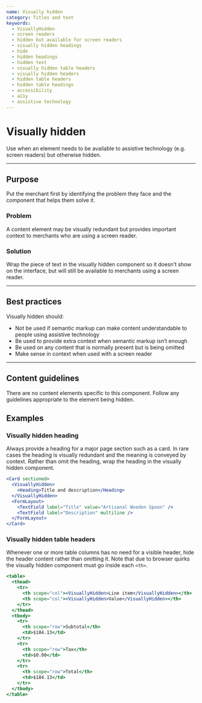 ```yaml
---
name: Visually hidden
category: Titles and text
keywords:
  - VisuallyHidden
  - screen readers
  - hidden but available for screen readers
  - visually hidden headings
  - hide
  - hidden headings
  - hidden text
  - visually hidden table headers
  - visually hidden headers
  - hidden table headers
  - hidden table headings
  - accessibility
  - a11y
  - assistive technology
---
```


# Visually hidden

Use when an element needs to be available to assistive technology (e.g. screen readers) but otherwise hidden.

---

## Purpose

Put the merchant first by identifying the problem they face and the component that helps them solve it.

### Problem

A content element may be visually redundant but provides important context to merchants who are using a screen reader.

### Solution

Wrap the piece of text in the visually hidden component so it doesn’t show on the interface, but will still be available to merchants using a screen reader.

---

## Best practices

Visually hidden should:

- Not be used if semantic markup can make content understandable to people using assistive technology
- Be used to provide extra context when semantic markup isn’t enough
- Be used on any content that is normally present but is being omitted
- Make sense in context when used with a screen reader

---

## Content guidelines

There are no content elements specific to this component. Follow any guidelines appropriate to the element being hidden.

## Examples

### Visually hidden heading

Always provide a heading for a major page section such as a card. In rare cases the heading is visually redundant and the meaning is conveyed by context. Rather than omit the heading, wrap the heading in the visually hidden component.

```jsx
<Card sectioned>
  <VisuallyHidden>
    <Heading>Title and description</Heading>
  </VisuallyHidden>
  <FormLayout>
    <TextField label="Title" value="Artisanal Wooden Spoon" />
    <TextField label="Description" multiline />
  </FormLayout>
</Card>
```

### Visually hidden table headers

Whenever one or more table columns has no need for a visible header, hide the header content rather than omitting it. Note that due to browser quirks the visually hidden component must go inside each `<th>`.

```jsx
<table>
  <thead>
    <tr>
      <th scope="col"><VisuallyHidden>Line item</VisuallyHidden></th>
      <th scope="col"><VisuallyHidden>Value</VisuallyHidden></th>
    </tr>
  </thead>
  <tbody>
    <tr>
      <th scope="row">Subtotal</th>
      <td>$184.13</td>
    </tr>
    <tr>
      <th scope="row">Tax</th>
      <td>$0.00</td>
    </tr>
    <tr>
      <th scope="row">Total</th>
      <td>$184.13</td>
    </tr>
  </tbody>
</table>
```
